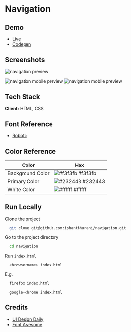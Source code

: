# Navigation

## Demo

- [Live](https://ishantbhurani.github.io/navigation/)
- [Codepen](https://codepen.io/ivanshaunt/full/LYLMqqB)

## Screenshots

![navigation preview](https://user-images.githubusercontent.com/67356291/129922525-7ab0d385-e415-40ed-965a-6c1b81ec11fc.png)

![navigation mobile preview](https://user-images.githubusercontent.com/67356291/129922578-2c6e4127-1416-47d7-b55f-6e9c51811970.png)
![navigation mobile preview](https://user-images.githubusercontent.com/67356291/129922666-147aefcf-9ae3-4c56-b5af-9cc6ee4d1047.png)

## Tech Stack

**Client:** HTML, CSS

## Font Reference

- [Roboto](https://fonts.google.com/specimen/Roboto)

## Color Reference

| Color            | Hex                                                              |
| ---------------- | ---------------------------------------------------------------- |
| Background Color | ![#f3f3fb](https://via.placeholder.com/10/f3f3fb?text=+) #f3f3fb |
| Primary Color    | ![#232443](https://via.placeholder.com/10/232443?text=+) #232443 |
| White Color      | ![#ffffff](https://via.placeholder.com/10/ffffff?text=+) #ffffff |

## Run Locally

Clone the project

```bash
  git clone git@github.com:ishantbhurani/navigation.git
```

Go to the project directory

```bash
  cd navigation
```

Run `index.html`

```bash
  <browsername> index.html
```

E.g.

```bash
  firefox index.html
```

```bash
  google-chrome index.html
```

## Credits

- [UI Design Daily](https://www.uidesigndaily.com/posts/sketch-navigation-menu-tag-day-1406)
- [Font Awesome](https://fontawesome.com/)
